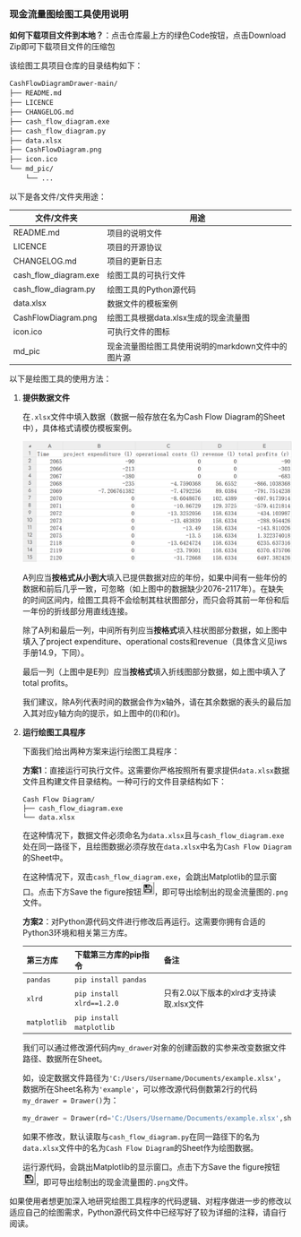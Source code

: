 ### 现金流量图绘图工具使用说明

**如何下载项目文件到本地？**：点击仓库最上方的绿色Code按钮，点击Download Zip即可下载项目文件的压缩包

该绘图工具项目仓库的目录结构如下：

```bash
CashFlowDiagramDrawer-main/
├── README.md
├── LICENCE
├── CHANGELOG.md
├── cash_flow_diagram.exe
├── cash_flow_diagram.py
├── data.xlsx
├── CashFlowDiagram.png
├── icon.ico
└── md_pic/
    └── ...
```

以下是各文件/文件夹用途：

| 文件/文件夹                     | 用途                                                   |
| ------------------------------ | ------------------------------------------------------ |
| README.md                      | 项目的说明文件                                          |
| LICENCE                        | 项目的开源协议                                          |
| CHANGELOG.md                   | 项目的更新日志                                          |
| cash_flow_diagram.exe          | 绘图工具的可执行文件                                     |
| cash_flow_diagram.py           | 绘图工具的Python源代码                                   |
| data.xlsx                      | 数据文件的模板案例                                       |
| CashFlowDiagram.png            | 绘图工具根据data.xlsx生成的现金流量图                     |
| icon.ico                       | 可执行文件的图标                                         |
| md_pic                         | 现金流量图绘图工具使用说明的markdown文件中的图片源         |

以下是绘图工具的使用方法：

1. **提供数据文件**

   在`.xlsx`文件中填入数据（数据一般存放在名为Cash Flow Diagram的Sheet中），具体格式请模仿模板案例。

   <img src="md_pic/data.png" alt="img" style="zoom:50%;" />

   A列应当**按格式从小到大**填入已提供数据对应的年份，如果中间有一些年份的数据和前后几乎一致，可忽略（如上图中的数据缺少2076-2117年）。在缺失的时间区间内，绘图工具将不会绘制其柱状图部分，而只会将其前一年份和后一年份的折线部分用直线连接。

   除了A列和最后一列，中间所有列应当**按格式**填入柱状图部分数据，如上图中填入了project expenditure、operational costs和revenue（具体含义见iws手册14.9，下同）。

   最后一列（上图中是E列）应当**按格式**填入折线图部分数据，如上图中填入了total profits。

   我们建议，除A列代表时间的数据会作为x轴外，请在其余数据的表头的最后加入其对应y轴方向的提示，如上图中的(l)和(r)。

2. **运行绘图工具程序**

   下面我们给出两种方案来运行绘图工具程序：

   **方案1**：直接运行可执行文件。这需要你严格按照所有要求提供`data.xlsx`数据文件且构建文件目录结构。一种可行的文件目录结构如下：

   ```dash
   Cash Flow Diagram/
   ├── cash_flow_diagram.exe
   └── data.xlsx
   ```

   在这种情况下，数据文件必须命名为`data.xlsx`且与`cash_flow_diagram.exe`处在同一路径下，且绘图数据必须存放在`data.xlsx`中名为`Cash Flow Diagram`的Sheet中。

   在这种情况下，双击`cash_flow_diagram.exe`，会跳出Matplotlib的显示窗口。点击下方Save the figure按钮<img src="md_pic/Save the figure.png" alt="img" style="zoom:50%;" />，即可导出绘制出的现金流量图的`.png`文件。

   **方案2**：对Python源代码文件进行修改后再运行。这需要你拥有合适的Python3环境和相关第三方库。

   | 第三方库     | 下载第三方库的pip指令     | 备注                                     |
   | ------------ | ------------------------- | ---------------------------------------- |
   | `pandas`     | `pip install pandas`      |                                          |
   | `xlrd`       | `pip install xlrd==1.2.0` | 只有2.0以下版本的xlrd才支持读取.xlsx文件 |
   | `matplotlib` | `pip install matplotlib`  |                                          |

   我们可以通过修改源代码内`my_drawer`对象的创建函数的实参来改变数据文件路径、数据所在Sheet。

   如，设定数据文件路径为`'C:/Users/Username/Documents/example.xlsx'`，数据所在Sheet名称为`'example'`，可以修改源代码倒数第2行的代码`my_drawer = Drawer()`为：

   ```python
   my_drawer = Drawer(rd='C:/Users/Username/Documents/example.xlsx',sheet_name='example')
   ```

   如果不修改，默认读取与`cash_flow_diagram.py`在同一路径下的名为`data.xlsx`文件中的名为`Cash Flow Diagram`的Sheet作为绘图数据。

   运行源代码，会跳出Matplotlib的显示窗口。点击下方Save the figure按钮<img src="md_pic/Save the figure.png" alt="img" style="zoom:50%;" />，即可导出绘制出的现金流量图的`.png`文件。

如果使用者想更加深入地研究绘图工具程序的代码逻辑、对程序做进一步的修改以适应自己的绘图需求，Python源代码文件中已经写好了较为详细的注释，请自行阅读。

